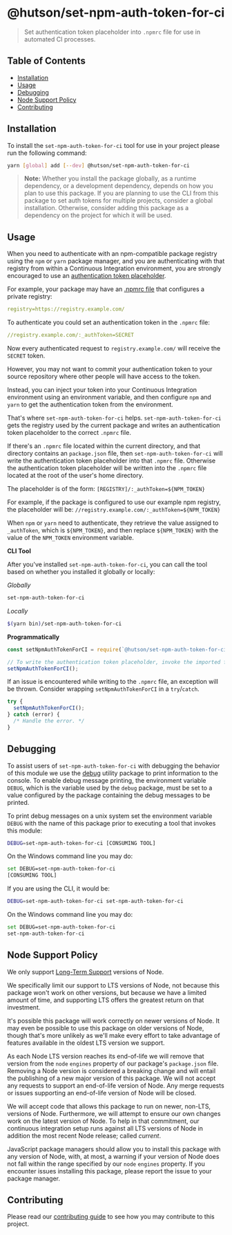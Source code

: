 # @hutson/set-npm-auth-token-for-ci

> Set authentication token placeholder into `.npmrc` file for use in automated CI processes.

## Table of Contents
<!-- START doctoc generated TOC please keep comment here to allow auto update -->
<!-- DON'T EDIT THIS SECTION, INSTEAD RE-RUN doctoc TO UPDATE -->


- [Installation](#installation)
- [Usage](#usage)
- [Debugging](#debugging)
- [Node Support Policy](#node-support-policy)
- [Contributing](#contributing)

<!-- END doctoc generated TOC please keep comment here to allow auto update -->

## Installation

To install the `set-npm-auth-token-for-ci` tool for use in your project please run the following command:

```bash
yarn [global] add [--dev] @hutson/set-npm-auth-token-for-ci
```

> **Note:** Whether you install the package globally, as a runtime dependency, or a development dependency, depends on how you plan to use this package. If you are planning to use the CLI from this package to set auth tokens for multiple projects, consider a global installation. Otherwise, consider adding this package as a dependency on the project for which it will be used.

## Usage

When you need to authenticate with an npm-compatible package registry using the `npm` or `yarn` package manager, and you are authenticating with that registry from within a Continuous Integration environment, you are strongly encouraged to use an [authentication token placeholder](http://blog.npmjs.org/post/118393368555/deploying-with-npm-private-modules).

For example, your package may have an [.npmrc file](https://docs.npmjs.com/files/npmrc) that configures a private registry:

```yaml
registry=https://registry.example.com/
```

To authenticate you could set an authentication token in the `.npmrc` file:

```yaml
//registry.example.com/:_authToken=SECRET
```

Now every authenticated request to `registry.example.com/` will receive the `SECRET` token.

However, you may not want to commit your authentication token to your source repository where other people will have access to the token.

Instead, you can inject your token into your Continuous Integration environment using an environment variable, and then configure `npm` and `yarn` to get the authentication token from the environment.

That's where `set-npm-auth-token-for-ci` helps. `set-npm-auth-token-for-ci` gets the registry used by the current package and writes an authentication token placeholder to the correct `.npmrc` file.

If there's an `.npmrc` file located within the current directory, and that directory contains an `package.json` file, then `set-npm-auth-token-for-ci` will write the authentication token placeholder into that `.npmrc` file. Otherwise the authentication token placeholder will be written into the `.npmrc` file located at the root of the user's home directory.

The placeholder is of the form: `[REGISTRY]/:_authToken=${NPM_TOKEN}`

For example, if the package is configured to use our example npm registry, the placeholder will be: `//registry.example.com/:_authToken=${NPM_TOKEN}`

When `npm` or `yarn` need to authenticate, they retrieve the value assigned to `_authToken`, which is `${NPM_TOKEN}`, and then replace `${NPM_TOKEN}` with the value of the `NPM_TOKEN` environment variable.

**CLI Tool**

After you've installed `set-npm-auth-token-for-ci`, you can call the tool based on whether you installed it globally or locally:

_Globally_
```bash
set-npm-auth-token-for-ci
```

_Locally_
```bash
$(yarn bin)/set-npm-auth-token-for-ci
```

**Programmatically**

```javascript
const setNpmAuthTokenForCI = require(`@hutson/set-npm-auth-token-for-ci`);

// To write the authentication token placeholder, invoke the imported function:
setNpmAuthTokenForCI();
```

If an issue is encountered while writing to the `.npmrc` file, an exception will be thrown. Consider wrapping `setNpmAuthTokenForCI` in a `try`/`catch`.

```javascript
try {
  setNpmAuthTokenForCI();
} catch (error) {
  /* Handle the error. */
}
```

## Debugging

To assist users of `set-npm-auth-token-for-ci` with debugging the behavior of this module we use the [debug](https://www.npmjs.com/package/debug) utility package to print information to the console. To enable debug message printing, the environment variable `DEBUG`, which is the variable used by the `debug` package, must be set to a value configured by the package containing the debug messages to be printed.

To print debug messages on a unix system set the environment variable `DEBUG` with the name of this package prior to executing a tool that invokes this module:

```bash
DEBUG=set-npm-auth-token-for-ci [CONSUMING TOOL]
```

On the Windows command line you may do:

```bash
set DEBUG=set-npm-auth-token-for-ci
[CONSUMING TOOL]
```

If you are using the CLI, it would be:

```bash
DEBUG=set-npm-auth-token-for-ci set-npm-auth-token-for-ci
```

On the Windows command line you may do:

```bash
set DEBUG=set-npm-auth-token-for-ci
set-npm-auth-token-for-ci
```

## Node Support Policy

We only support [Long-Term Support](https://github.com/nodejs/LTS) versions of Node.

We specifically limit our support to LTS versions of Node, not because this package won't work on other versions, but because we have a limited amount of time, and supporting LTS offers the greatest return on that investment.

It's possible this package will work correctly on newer versions of Node. It may even be possible to use this package on older versions of Node, though that's more unlikely as we'll make every effort to take advantage of features available in the oldest LTS version we support.

As each Node LTS version reaches its end-of-life we will remove that version from the `node` `engines` property of our package's `package.json` file. Removing a Node version is considered a breaking change and will entail the publishing of a new major version of this package. We will not accept any requests to support an end-of-life version of Node. Any merge requests or issues supporting an end-of-life version of Node will be closed.

We will accept code that allows this package to run on newer, non-LTS, versions of Node. Furthermore, we will attempt to ensure our own changes work on the latest version of Node. To help in that commitment, our continuous integration setup runs against all LTS versions of Node in addition the most recent Node release; called _current_.

JavaScript package managers should allow you to install this package with any version of Node, with, at most, a warning if your version of Node does not fall within the range specified by our `node` `engines` property. If you encounter issues installing this package, please report the issue to your package manager.

## Contributing

Please read our [contributing guide](https://gitlab.com/hyper-expanse/open-source/set-npm-auth-token-for-ci/blob/master/CONTRIBUTING.md) to see how you may contribute to this project.
